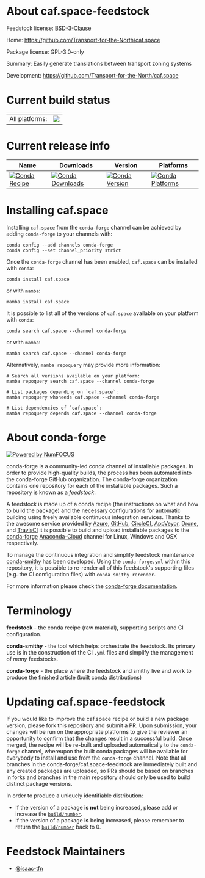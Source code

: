 About caf.space-feedstock
=========================

Feedstock license: [BSD-3-Clause](https://github.com/conda-forge/caf.space-feedstock/blob/main/LICENSE.txt)

Home: https://github.com/Transport-for-the-North/caf.space

Package license: GPL-3.0-only

Summary: Easily generate translations between transport zoning systems

Development: https://github.com/Transport-for-the-North/caf.space

Current build status
====================


<table><tr><td>All platforms:</td>
    <td>
      <a href="https://dev.azure.com/conda-forge/feedstock-builds/_build/latest?definitionId=18857&branchName=main">
        <img src="https://dev.azure.com/conda-forge/feedstock-builds/_apis/build/status/caf.space-feedstock?branchName=main">
      </a>
    </td>
  </tr>
</table>

Current release info
====================

| Name | Downloads | Version | Platforms |
| --- | --- | --- | --- |
| [![Conda Recipe](https://img.shields.io/badge/recipe-caf.space-green.svg)](https://anaconda.org/conda-forge/caf.space) | [![Conda Downloads](https://img.shields.io/conda/dn/conda-forge/caf.space.svg)](https://anaconda.org/conda-forge/caf.space) | [![Conda Version](https://img.shields.io/conda/vn/conda-forge/caf.space.svg)](https://anaconda.org/conda-forge/caf.space) | [![Conda Platforms](https://img.shields.io/conda/pn/conda-forge/caf.space.svg)](https://anaconda.org/conda-forge/caf.space) |

Installing caf.space
====================

Installing `caf.space` from the `conda-forge` channel can be achieved by adding `conda-forge` to your channels with:

```
conda config --add channels conda-forge
conda config --set channel_priority strict
```

Once the `conda-forge` channel has been enabled, `caf.space` can be installed with `conda`:

```
conda install caf.space
```

or with `mamba`:

```
mamba install caf.space
```

It is possible to list all of the versions of `caf.space` available on your platform with `conda`:

```
conda search caf.space --channel conda-forge
```

or with `mamba`:

```
mamba search caf.space --channel conda-forge
```

Alternatively, `mamba repoquery` may provide more information:

```
# Search all versions available on your platform:
mamba repoquery search caf.space --channel conda-forge

# List packages depending on `caf.space`:
mamba repoquery whoneeds caf.space --channel conda-forge

# List dependencies of `caf.space`:
mamba repoquery depends caf.space --channel conda-forge
```


About conda-forge
=================

[![Powered by
NumFOCUS](https://img.shields.io/badge/powered%20by-NumFOCUS-orange.svg?style=flat&colorA=E1523D&colorB=007D8A)](https://numfocus.org)

conda-forge is a community-led conda channel of installable packages.
In order to provide high-quality builds, the process has been automated into the
conda-forge GitHub organization. The conda-forge organization contains one repository
for each of the installable packages. Such a repository is known as a *feedstock*.

A feedstock is made up of a conda recipe (the instructions on what and how to build
the package) and the necessary configurations for automatic building using freely
available continuous integration services. Thanks to the awesome service provided by
[Azure](https://azure.microsoft.com/en-us/services/devops/), [GitHub](https://github.com/),
[CircleCI](https://circleci.com/), [AppVeyor](https://www.appveyor.com/),
[Drone](https://cloud.drone.io/welcome), and [TravisCI](https://travis-ci.com/)
it is possible to build and upload installable packages to the
[conda-forge](https://anaconda.org/conda-forge) [Anaconda-Cloud](https://anaconda.org/)
channel for Linux, Windows and OSX respectively.

To manage the continuous integration and simplify feedstock maintenance
[conda-smithy](https://github.com/conda-forge/conda-smithy) has been developed.
Using the ``conda-forge.yml`` within this repository, it is possible to re-render all of
this feedstock's supporting files (e.g. the CI configuration files) with ``conda smithy rerender``.

For more information please check the [conda-forge documentation](https://conda-forge.org/docs/).

Terminology
===========

**feedstock** - the conda recipe (raw material), supporting scripts and CI configuration.

**conda-smithy** - the tool which helps orchestrate the feedstock.
                   Its primary use is in the construction of the CI ``.yml`` files
                   and simplify the management of *many* feedstocks.

**conda-forge** - the place where the feedstock and smithy live and work to
                  produce the finished article (built conda distributions)


Updating caf.space-feedstock
============================

If you would like to improve the caf.space recipe or build a new
package version, please fork this repository and submit a PR. Upon submission,
your changes will be run on the appropriate platforms to give the reviewer an
opportunity to confirm that the changes result in a successful build. Once
merged, the recipe will be re-built and uploaded automatically to the
`conda-forge` channel, whereupon the built conda packages will be available for
everybody to install and use from the `conda-forge` channel.
Note that all branches in the conda-forge/caf.space-feedstock are
immediately built and any created packages are uploaded, so PRs should be based
on branches in forks and branches in the main repository should only be used to
build distinct package versions.

In order to produce a uniquely identifiable distribution:
 * If the version of a package **is not** being increased, please add or increase
   the [``build/number``](https://docs.conda.io/projects/conda-build/en/latest/resources/define-metadata.html#build-number-and-string).
 * If the version of a package **is** being increased, please remember to return
   the [``build/number``](https://docs.conda.io/projects/conda-build/en/latest/resources/define-metadata.html#build-number-and-string)
   back to 0.

Feedstock Maintainers
=====================

* [@isaac-tfn](https://github.com/isaac-tfn/)

